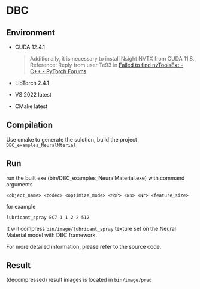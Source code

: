 # DBC

## Environment

- CUDA 12.4.1

  > Additionally, it is necessary to install Nsight NVTX from CUDA 11.8.
  > Reference: Reply from user Te93 in [Failed to find nvToolsExt - C++ - PyTorch Forums](https://discuss.pytorch.org/t/failed-to-find-nvtoolsext/179635/2)

- LibTorch 2.4.1

- VS 2022 latest

- CMake latest

## Compilation

Use cmake to generate the sulotion, build the project `DBC_examples_NeuralMterial`

## Run

run the built exe (bin/DBC_examples_NeuralMaterial.exe) with command arguments

```
<object_name> <codec> <optimize_mode> <MoP> <Ns> <Nr> <feature_size>
```

for example

```
lubricant_spray BC7 1 1 2 2 512
```

It will compress `bin/image/lubricant_spray` texture set on the Neural Material model with DBC framework.

For more detailed information, please refer to the source code.

## Result

(decompressed) result images is located in `bin/image/pred`
